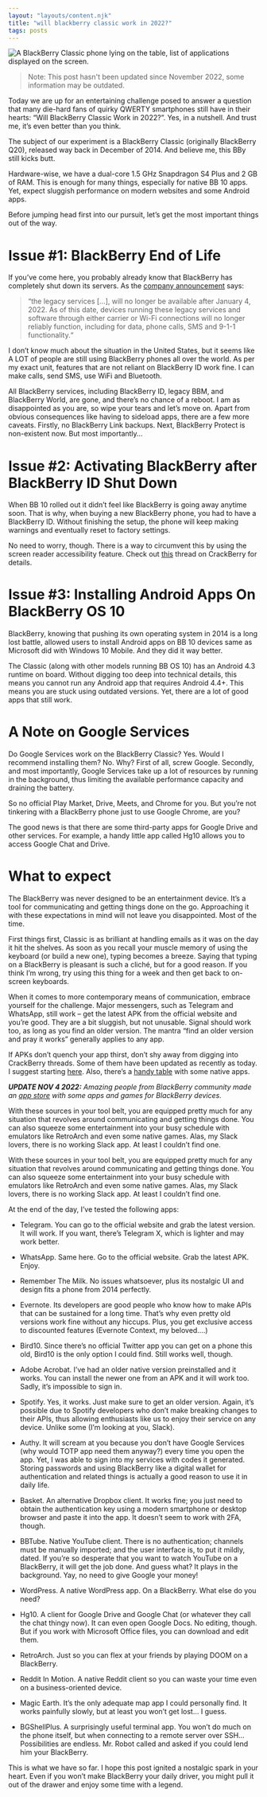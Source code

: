 ```yaml
---
layout: "layouts/content.njk"
title: "will blackberry classic work in 2022?"
tags: posts
---
```


![A BlackBerry Classic phone lying on the table, list of applications displayed on the screen.](/img/blackberry.webp)

> Note: This post hasn't been updated since November 2022, some information may be outdated.

Today we are up for an entertaining challenge posed to answer a question that many die-hard fans of quirky QWERTY smartphones still have in their hearts: “Will BlackBerry Classic Work in 2022?”. Yes, in a nutshell. And trust me, it’s even better than you think.

The subject of our experiment is a BlackBerry Classic (originally BlackBerry Q20), released way back in December of 2014. And believe me, this BBy still kicks butt.

Hardware-wise, we have a dual-core 1.5 GHz Snapdragon S4 Plus and 2 GB of RAM. This is enough for many things, especially for native BB 10 apps. Yet, expect sluggish performance on modern websites and some Android apps.

Before jumping head first into our pursuit, let’s get the most important things out of the way.

# Issue #1: BlackBerry End of Life

If you’ve come here, you probably already know that BlackBerry has completely shut down its servers. As the [company announcement](https://www.blackberry.com/us/en/support/devices/end-of-life) says:

> “the legacy services […], will no longer be available after January 4, 2022. As of this date, devices running these legacy services and software through either carrier or Wi-Fi connections will no longer reliably function, including for data, phone calls, SMS and 9-1-1 functionality.“

I don’t know much about the situation in the United States, but it seems like A LOT of people are still using BlackBerry phones all over the world. As per my exact unit, features that are not reliant on BlackBerry ID work fine. I can make calls, send SMS, use WiFi and Bluetooth.

All BlackBerry services, including BlackBerry ID, legacy BBM, and BlackBerry World, are gone, and there’s no chance of a reboot. I am as disappointed as you are, so wipe your tears and let’s move on. Apart from obvious consequences like having to sideload apps, there are a few more caveats. Firstly, no BlackBerry Link backups. Next, BlackBerry Protect is non-existent now. But most importantly…

# Issue #2: Activating BlackBerry after BlackBerry ID Shut Down

When BB 10 rolled out it didn’t feel like BlackBerry is going away anytime soon. That is why, when buying a new BlackBerry phone, you had to have a BlackBerry ID. Without finishing the setup, the phone will keep making warnings and eventually reset to factory settings.

No need to worry, though. There is a way to circumvent this by using the screen reader accessibility feature. Check out [this](https://forums.crackberry.com/showthread.php?t=1193846&p=13625326&viewfull=1#post13625326) thread on CrackBerry for details.

# Issue #3: Installing Android Apps On BlackBerry OS 10

BlackBerry, knowing that pushing its own operating system in 2014 is a long lost battle, allowed users to install Android apps on BB 10 devices same as Microsoft did with Windows 10 Mobile. And they did it way better.

The Classic (along with other models running BB OS 10) has an Android 4.3 runtime on board. Without digging too deep into technical details, this means you cannot run any Android app that requires Android 4.4+. This means you are stuck using outdated versions. Yet, there are a lot of good apps that still work.

# A Note on Google Services

Do Google Services work on the BlackBerry Classic? Yes. Would I recommend installing them? No. Why? First of all, screw Google. Secondly, and most importantly, Google Services take up a lot of resources by running in the background, thus limiting the available performance capacity and draining the battery.

So no official Play Market, Drive, Meets, and Chrome for you. But you’re not tinkering with a BlackBerry phone just to use Google Chrome, are you?

The good news is that there are some third-party apps for Google Drive and other services. For example, a handy little app called Hg10 allows you to access Google Chat and Drive.

# What to expect

The BlackBerry was never designed to be an entertainment device. It’s a tool for communicating and getting things done on the go. Approaching it with these expectations in mind will not leave you disappointed. Most of the time.

First things first, Classic is as brilliant at handling emails as it was on the day it hit the shelves. As soon as you recall your muscle memory of using the keyboard (or build a new one), typing becomes a breeze. Saying that typing on a BlackBerry is pleasant is such a cliché, but for a good reason. If you think I’m wrong, try using this thing for a week and then get back to on-screen keyboards.

When it comes to more contemporary means of communication, embrace yourself for the challenge. Major messengers, such as Telegram and WhatsApp, still work – get the latest APK from the official website and you’re good. They are a bit sluggish, but not unusable. Signal should work too, as long as you find an older version. The mantra “find an older version and pray it works” generally applies to any app.

If APKs don’t quench your app thirst, don’t shy away from digging into CrackBerry threads. Some of them have been updated as recently as today. I suggest starting [here](https://forums.crackberry.com/blackberry-10-apps-f274/bb10-native-app-archive-1189452/). Also, there’s a [handy table](https://docs.google.com/spreadsheets/u/0/d/1YtwpXvCpVXdxBhW-Bo9-5EJZU3GtXaHJFz6uduNXaBQ/htmlview#gid=0) with some native apps.

_**UPDATE NOV 4 2022:** Amazing people from BlackBerry community made an [app store](https://bbstore.vercel.app) with some apps and games for BlackBerry devices._

With these sources in your tool belt, you are equipped pretty much for any situation that revolves around communicating and getting things done. You can also squeeze some entertainment into your busy schedule with emulators like RetroArch and even some native games. Alas, my Slack lovers, there is no working Slack app. At least I couldn’t find one.

With these sources in your tool belt, you are equipped pretty much for any situation that revolves around communicating and getting things done. You can also squeeze some entertainment into your busy schedule with emulators like RetroArch and even some native games. Alas, my Slack lovers, there is no working Slack app. At least I couldn’t find one.

At the end of the day, I’ve tested the following apps:

- Telegram. You can go to the official website and grab the latest version. It will work. If you want, there’s Telegram X, which is lighter and may work better.
- WhatsApp. Same here. Go to the official website. Grab the latest APK. Enjoy.
- Remember The Milk. No issues whatsoever, plus its nostalgic UI and design fits a phone from 2014 perfectly.
- Evernote. Its developers are good people who know how to make APIs that can be sustained for a long time. That’s why even pretty old versions work fine without any hiccups. Plus, you get exclusive access to discounted features (Evernote Context, my beloved….)
- Bird10. Since there’s no official Twitter app you can get on a phone this old, Bird10 is the only option I could find. Still works well, though.
- Adobe Acrobat. I’ve had an older native version preinstalled and it works. You can install the newer one from an APK and it will work too. Sadly, it’s impossible to sign in.
- Spotify. Yes, it works. Just make sure to get an older version. Again, it’s possible due to Spotify developers who don’t make breaking changes to their APIs, thus allowing enthusiasts like us to enjoy their service on any device. Unlike some (I’m looking at you, Slack).

- Authy. It will scream at you because you don’t have Google Services (why would TOTP app need them anyway?) every time you open the app. Yet, I was able to sign into my services with codes it generated. Storing passwords and using BlackBerry like a digital wallet for authentication and related things is actually a good reason to use it in daily life.
- Basket. An alternative Dropbox client. It works fine; you just need to obtain the authentication key using a modern smartphone or desktop browser and paste it into the app. It doesn’t seem to work with 2FA, though.
- BBTube. Native YouTube client. There is no authentication; channels must be manually imported; and the user interface is, to put it mildly, dated. If you’re so desperate that you want to watch YouTube on a BlackBerry, it will get the job done. And guess what? It plays in the background. Yay, no need to give Google your money!
- WordPress. A native WordPress app. On a BlackBerry. What else do you need?
- Hg10. A client for Google Drive and Google Chat (or whatever they call the chat thingy now). It can even open Google Docs. No editing, though. But if you work with Microsoft Office files, you can download and edit them.
- RetroArch. Just so you can flex at your friends by playing DOOM on a BlackBerry.
- Reddit In Motion. A native Reddit client so you can waste your time even on a business-oriented device.
- Magic Earth. It’s the only adequate map app I could personally find. It works painfully slowly, but at least you won’t get lost… I guess.
- BGShellPlus. A surprisingly useful terminal app. You won’t do much on the phone itself, but when connecting to a remote server over SSH… Possibilities are endless. Mr. Robot called and asked if you could lend him your BlackBerry.

This is what we have so far. I hope this post ignited a nostalgic spark in your heart. Even if you won’t make BlackBerry your daily driver, you might pull it out of the drawer and enjoy some time with a legend.
